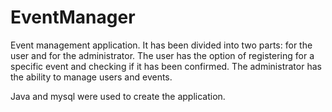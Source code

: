 # EventManager
 
 Event management application. It has been divided into two parts: for the user and for the administrator. The user has the option of registering for a specific event and checking if it has been confirmed. The administrator has the ability to manage users and events.

Java and mysql were used to create the application.
